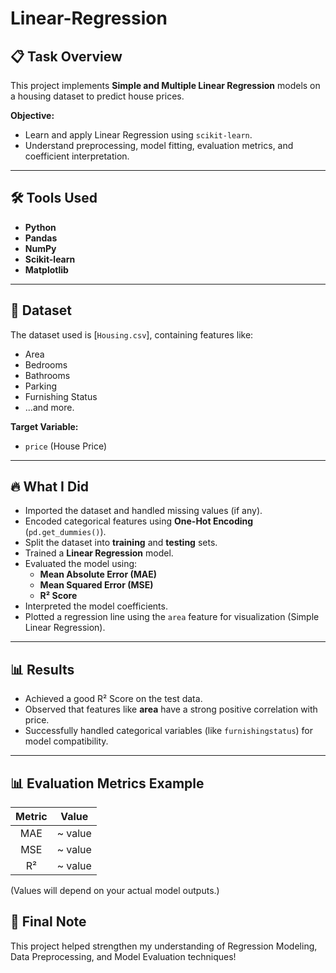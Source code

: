 # Linear-Regression

## 📋 Task Overview
This project implements **Simple and Multiple Linear Regression** models on a housing dataset to predict house prices.

**Objective:**  
- Learn and apply Linear Regression using `scikit-learn`.
- Understand preprocessing, model fitting, evaluation metrics, and coefficient interpretation.

---

## 🛠️ Tools Used
- **Python**
- **Pandas**
- **NumPy**
- **Scikit-learn**
- **Matplotlib**

---

## 📂 Dataset
The dataset used is [`Housing.csv`], containing features like:
- Area
- Bedrooms
- Bathrooms
- Parking
- Furnishing Status
- ...and more.

**Target Variable:**  
- `price` (House Price)

---

## 🔥 What I Did
- Imported the dataset and handled missing values (if any).
- Encoded categorical features using **One-Hot Encoding** (`pd.get_dummies()`).
- Split the dataset into **training** and **testing** sets.
- Trained a **Linear Regression** model.
- Evaluated the model using:
  - **Mean Absolute Error (MAE)**
  - **Mean Squared Error (MSE)**
  - **R² Score**
- Interpreted the model coefficients.
- Plotted a regression line using the `area` feature for visualization (Simple Linear Regression).

---

## 📊 Results
- Achieved a good R² Score on the test data.
- Observed that features like **area** have a strong positive correlation with price.
- Successfully handled categorical variables (like `furnishingstatus`) for model compatibility.

---

## 📊 Evaluation Metrics Example
| Metric | Value |
|:------:|:-----:|
| MAE    | ~ value |
| MSE    | ~ value |
| R²     | ~ value |

(Values will depend on your actual model outputs.)

## 🚀 Final Note
This project helped strengthen my understanding of Regression Modeling, Data Preprocessing, and Model Evaluation techniques!

